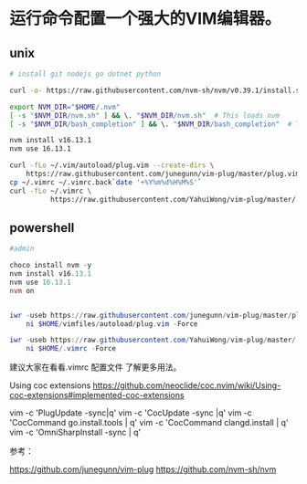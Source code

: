 
# 运行命令配置一个强大的VIM编辑器。 

## unix

```bash
# install git nodejs go dotnet python

curl -o- https://raw.githubusercontent.com/nvm-sh/nvm/v0.39.1/install.sh | bash

export NVM_DIR="$HOME/.nvm"
[ -s "$NVM_DIR/nvm.sh" ] && \. "$NVM_DIR/nvm.sh"  # This loads nvm
[ -s "$NVM_DIR/bash_completion" ] && \. "$NVM_DIR/bash_completion"  # This loads nvm bash_completion

nvm install v16.13.1 
nvm use 16.13.1

curl -fLo ~/.vim/autoload/plug.vim --create-dirs \
    https://raw.githubusercontent.com/junegunn/vim-plug/master/plug.vim 
cp ~/.vimrc ~/.vimrc.back`date '+%Y%m%d%H%M%S'`
curl -fLo ~/.vimrc \
          https://raw.githubusercontent.com/YahuiWong/vim-plug/master/.vimrc
```

## powershell

```powershell
#admin

choco install nvm -y
nvm install v16.13.1 
nvm use 16.13.1
nvm on


iwr -useb https://raw.githubusercontent.com/junegunn/vim-plug/master/plug.vim |`
    ni $HOME/vimfiles/autoload/plug.vim -Force

iwr -useb https://raw.githubusercontent.com/YahuiWong/vim-plug/master/.vimrc |`
    ni $HOME/.vimrc -Force
```

建议大家在看看.vimrc 配置文件 了解更多用法。

Using coc extensions https://github.com/neoclide/coc.nvim/wiki/Using-coc-extensions#implemented-coc-extensions

vim -c 'PlugUpdate -sync|q'
vim -c 'CocUpdate  -sync |q'
vim -c 'CocCommand   go.install.tools | q'
vim -c 'CocCommand clangd.install | q'
vim -c 'OmniSharpInstall  -sync | q'



<!-- jenv
```bash
git clone https://github.com/jenv/jenv.git ~/.jenv
# Shell: bash
echo 'export PATH="$HOME/.jenv/bin:$PATH"' >> ~/.bash_profile
echo 'eval "$(jenv init -)"' >> ~/.bash_profile
# Shell: zsh
echo 'export PATH="$HOME/.jenv/bin:$PATH"' >> ~/.zshrc
echo 'eval "$(jenv init -)"' >> ~/.zshrc
```
```powershell
git clone https://github.com/FelixSelter/JEnv-for-Windows.git $HOME/.jenv

$userpath = [environment]::GetEnvironmentvariable("Path", "User")
echo $userpath
[environment]::SetEnvironmentvariable("Pathbackup"+(([DateTime]::Now.ToUniversalTime().Ticks - 621355968000000000)/10000).tostring().Substring(0,13), $userpath, "User")
$userpath="$userpath;$HOME\.jenv"
[environment]::SetEnvironmentvariable("Path", $userpath, "User")
$env:Path=$userpath # 马上生效PATH变量
``` -->


参考：

https://github.com/junegunn/vim-plug
https://github.com/nvm-sh/nvm
